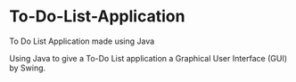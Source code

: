 # To-Do-List-Application
To Do List Application made using Java

Using Java to give a To-Do List application a Graphical User Interface (GUI) by Swing.
